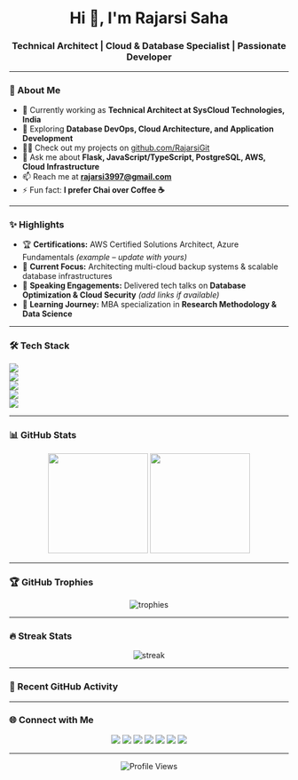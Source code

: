 <h1 align="center">Hi 👋, I'm Rajarsi Saha</h1>
<h3 align="center">Technical Architect | Cloud & Database Specialist | Passionate Developer</h3>

---

### 🚀 About Me
- 💼 Currently working as **Technical Architect at SysCloud Technologies, India**
- 🌱 Exploring **Database DevOps, Cloud Architecture, and Application Development**
- 👨‍💻 Check out my projects on [github.com/RajarsiGit](https://github.com/RajarsiGit)
- 💬 Ask me about **Flask, JavaScript/TypeScript, PostgreSQL, AWS, Cloud Infrastructure**
- 📫 Reach me at **rajarsi3997@gmail.com**
- ⚡ Fun fact: **I prefer Chai over Coffee ☕**

---

### ✨ Highlights
- 🏆 **Certifications:** AWS Certified Solutions Architect, Azure Fundamentals *(example – update with yours)*  
- 🚀 **Current Focus:** Architecting multi-cloud backup systems & scalable database infrastructures  
- 🎤 **Speaking Engagements:** Delivered tech talks on **Database Optimization & Cloud Security** *(add links if available)*  
- 📖 **Learning Journey:** MBA specialization in **Research Methodology & Data Science**  

---

### 🛠️ Tech Stack
<p>
  <img src="https://skillicons.dev/icons?i=python,js,ts,java,cpp,c,php" /><br/>
  <img src="https://skillicons.dev/icons?i=flask,nodejs,dotnet,express,opencv" /><br/>
  <img src="https://skillicons.dev/icons?i=postgres,mysql,mongodb,oracle,hive,hadoop" /><br/>
  <img src="https://skillicons.dev/icons?i=aws,azure,terraform,git,linux,vercel" /><br/>
  <img src="https://skillicons.dev/icons?i=photoshop,illustrator" />
</p>

---

### 📊 GitHub Stats
<p align="center">
  <img height="180em" src="https://github-readme-stats.vercel.app/api?username=rajarsigit&show_icons=true&theme=tokyonight" />
  <img height="180em" src="https://github-readme-stats.vercel.app/api/top-langs/?username=rajarsigit&layout=compact&theme=tokyonight" />
</p>

---

### 🏆 GitHub Trophies
<p align="center">
  <img src="https://github-profile-trophy.vercel.app/?username=rajarsigit&theme=onedark&margin-w=15&margin-h=15&row=1&column=6" alt="trophies" />
</p>

---

### 🔥 Streak Stats
<p align="center">
  <img src="https://github-readme-streak-stats.herokuapp.com/?user=rajarsigit&theme=tokyonight" alt="streak" />
</p>

---

### 📌 Recent GitHub Activity
<!--START_SECTION:activity-->
<!-- This section updates automatically with GitHub Actions if you enable it -->
<!--END_SECTION:activity-->

---

### 🌐 Connect with Me
<p align="center">
  <a href="https://twitter.com/_razooooo_"><img src="https://skillicons.dev/icons?i=twitter" /></a>
  <a href="https://linkedin.com/in/rajarsi-saha-2709a297"><img src="https://skillicons.dev/icons?i=linkedin" /></a>
  <a href="https://stackoverflow.com/users/rajarsi-saha"><img src="https://skillicons.dev/icons?i=stackoverflow" /></a>
  <a href="https://codesandbox.com/rajarsigit"><img src="https://skillicons.dev/icons?i=codepen" /></a>
  <a href="mailto:rajarsi3997@gmail.com"><img src="https://skillicons.dev/icons?i=gmail" /></a>
  <a href="https://wordpress.com/reader/users/rajarsisaha3997"><img src="https://skillicons.dev/icons?i=wordpress" /></a>
  <a href="https://instagram.com/_razooooo_"><img src="https://skillicons.dev/icons?i=instagram" /></a>
</p>

---

<p align="center"> 
  <img src="https://komarev.com/ghpvc/?username=rajarsigit&label=Profile+Views&color=yellow&style=flat-square" alt="Profile Views" />
</p>
